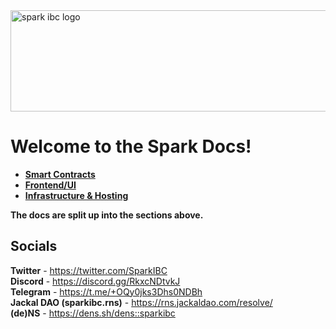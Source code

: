 <img src="https://sparkibc.zone/images/sparkibc_title_light.png" alt="spark ibc logo" width=534 height=162 >

# Welcome to the Spark Docs!

- **[Smart Contracts](https://github.com/SparkIBC/spark-docs/tree/main/spark-contracts)**
- **[Frontend/UI](https://github.com/SparkIBC/spark-docs/tree/main/UI)**
- **[Infrastructure & Hosting](https://github.com/SparkIBC/spark-docs/tree/main/infrastructure)**

**The docs are split up into the sections above.**

## Socials
**Twitter** - https://twitter.com/SparkIBC <br>
**Discord** - https://discord.gg/RkxcNDtvkJ <br>
**Telegram** - https://t.me/+OQy0jks3Dhs0NDBh <br>
**Jackal DAO (sparkibc.rns)** - https://rns.jackaldao.com/resolve/ <br>
**(de)NS** - https://dens.sh/dens::sparkibc <br>
